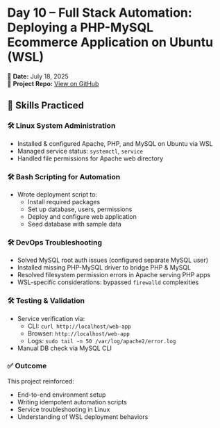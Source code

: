 # Day 10 – Full Stack Automation: Deploying a PHP-MySQL Ecommerce Application on Ubuntu (WSL)

📅 **Date:** July 18, 2025  
🔗 **Project Repo:** [View on GitHub](https://github.com/lalitbhadane/Lalit-Ecom-Application)

## 🧩 Skills Practiced

### 🛠️ Linux System Administration
- Installed & configured Apache, PHP, and MySQL on Ubuntu via WSL
- Managed service status: `systemctl`, `service`
- Handled file permissions for Apache web directory

### 🛠️ Bash Scripting for Automation
- Wrote deployment script to:
  - Install required packages
  - Set up database, users, permissions
  - Deploy and configure web application
  - Seed database with sample data

### 🛠️ DevOps Troubleshooting
- Solved MySQL root auth issues (configured separate MySQL user)
- Installed missing PHP-MySQL driver to bridge PHP & MySQL
- Resolved filesystem permission errors in Apache serving PHP apps
- WSL-specific considerations: bypassed `firewalld` complexities

### 🛠️ Testing & Validation
- Service verification via:
  - CLI: `curl http://localhost/web-app`
  - Browser: `http://localhost/web-app`
  - Logs: `sudo tail -n 50 /var/log/apache2/error.log`
- Manual DB check via MySQL CLI

### ✅ Outcome
This project reinforced:
- End-to-end environment setup
- Writing idempotent automation scripts
- Service troubleshooting in Linux
- Understanding of WSL deployment behaviors
